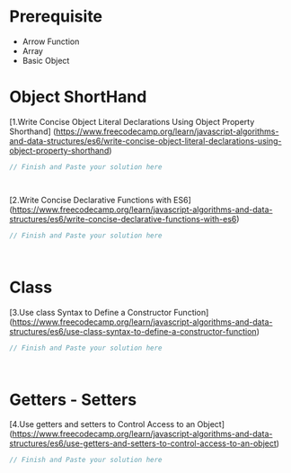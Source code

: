 
# Prerequisite 
- Arrow Function
- Array
- Basic Object

# Object ShortHand
[1.Write Concise Object Literal Declarations Using Object Property Shorthand] (https://www.freecodecamp.org/learn/javascript-algorithms-and-data-structures/es6/write-concise-object-literal-declarations-using-object-property-shorthand)
```js
// Finish and Paste your solution here




```

[2.Write Concise Declarative Functions with ES6] (https://www.freecodecamp.org/learn/javascript-algorithms-and-data-structures/es6/write-concise-declarative-functions-with-es6)
```js
// Finish and Paste your solution here




```
# Class
[3.Use class Syntax to Define a Constructor Function] (https://www.freecodecamp.org/learn/javascript-algorithms-and-data-structures/es6/use-class-syntax-to-define-a-constructor-function)
```js
// Finish and Paste your solution here




```
# Getters - Setters
[4.Use getters and setters to Control Access to an Object] (https://www.freecodecamp.org/learn/javascript-algorithms-and-data-structures/es6/use-getters-and-setters-to-control-access-to-an-object)
```js
// Finish and Paste your solution here




```